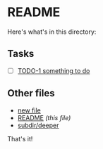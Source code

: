 # README

Here's what's in this directory:

<!-- toc -->

## Tasks

- [ ] [TODO-1 something to do](TODO-1%20something%20to%20do.md)

## Other files

- [new file](new%20file.md)
- [README](README.md) _(this file)_
- [subdir/deeper](subdir/deeper.md)

<!-- /toc -->

That's it!
